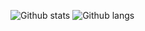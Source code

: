![Github stats](https://github-readme-stats.vercel.app/api?username=RafaelMFonseca&theme=graywhite&count_private=true&show_icons=true)
![Github langs](https://github-readme-stats.vercel.app/api/top-langs/?username=RafaelMFonseca&theme=graywhite&layout=compact)
